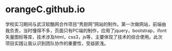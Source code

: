 # orangeC.github.io
  学校实习期间与武汉软酷网合作项目“秀厨网”网站的制作。第一次做网站，前端由我负责，当时懂得不多，页面只有PC端的制作，应用了jquery，bootstrap，ifont矢量图标等库，技术涉及html，css3，js等，主要体现了技术的综合使用。此次项目实践让我认识到团队协作的重要性，受益匪浅。 
